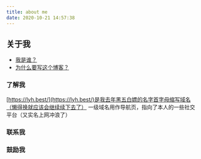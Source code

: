 ```yaml
---
title: about me
date: 2020-10-21 14:57:38
---
```

## 关于我
* [我是谁？](/me)
* [为什么要写这个博客？](/1998/11/29/WhoAmI/)

### 了解我
[https://lyh.best/](https://lyh.best/)是我去年黑五白嫖的名字首字母缩写域名（懒得换就应该会继续续下去了）
一级域名用作导航页，指向了本人的一些社交平台（又实名上网冲浪了）

### 联系我


### 鼓励我

